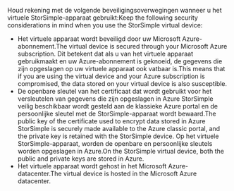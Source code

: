 <!--v-sharos 10/13/2105 virtual device security-->

<span data-ttu-id="b5192-101">Houd rekening met de volgende beveiligingsoverwegingen wanneer u het virtuele StorSimple-apparaat gebruikt:</span><span class="sxs-lookup"><span data-stu-id="b5192-101">Keep the following security considerations in mind when you use the StorSimple virtual device:</span></span>

* <span data-ttu-id="b5192-102">Het virtuele apparaat wordt beveiligd door uw Microsoft Azure-abonnement.</span><span class="sxs-lookup"><span data-stu-id="b5192-102">The virtual device is secured through your Microsoft Azure subscription.</span></span> <span data-ttu-id="b5192-103">Dit betekent dat als u van het virtuele apparaat gebruikmaakt en uw Azure-abonnement is geknoeid, de gegevens die zijn opgeslagen op uw virtuele apparaat ook vatbaar is.</span><span class="sxs-lookup"><span data-stu-id="b5192-103">This means that if you are using the virtual device and your Azure subscription is compromised, the data stored on your virtual device is also susceptible.</span></span>
* <span data-ttu-id="b5192-104">De openbare sleutel van het certificaat dat wordt gebruikt voor het versleutelen van gegevens die zijn opgeslagen in Azure StorSimple veilig beschikbaar wordt gesteld aan de klassieke Azure portal en de persoonlijke sleutel met de StorSimple-apparaat wordt bewaard.</span><span class="sxs-lookup"><span data-stu-id="b5192-104">The public key of the certificate used to encrypt data stored in Azure StorSimple is securely made available to the Azure classic portal, and the private key is retained with the StorSimple device.</span></span> <span data-ttu-id="b5192-105">Op het virtuele StorSimple-apparaat, worden de openbare en persoonlijke sleutels worden opgeslagen in Azure.</span><span class="sxs-lookup"><span data-stu-id="b5192-105">On the StorSimple virtual device, both the public and private keys are stored in Azure.</span></span>
* <span data-ttu-id="b5192-106">Het virtuele apparaat wordt gehost in het Microsoft Azure-datacenter.</span><span class="sxs-lookup"><span data-stu-id="b5192-106">The virtual device is hosted in the Microsoft Azure datacenter.</span></span>

